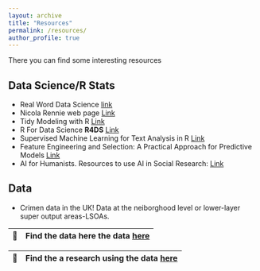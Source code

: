 ```yaml
---
layout: archive
title: "Resources"
permalink: /resources/
author_profile: true
---
```

There you can find some interesting resources



## Data Science/R Stats
* Real Word Data Science [link](https://realworlddatascience.net/)
* Nicola Rennie web page [Link](https://nrennie.rbind.io/)
* Tidy Modeling with R  [Link](https://www.tmwr.org/)
* R For Data Science **R4DS**  [Link](https://r4ds.hadley.nz/)  
* Supervised Machine Learning for Text Analysis in R [Link](https://smltar.com/)  
* Feature Engineering and Selection: A Practical Approach for Predictive Models  [Link](http://www.feat.engineering/) 
* AI for Humanists. Resources to use AI in Social Research: [Link](https://aiforhumanists.com/)


## Data 

* Crimen data in the UK! Data at the neiborghood level or lower-layer super output areas-LSOAs.
  
| :memo:        |  Find the data here the data [here](https://data.police.uk/data/archive/)       |
|---------------|:--------------------------------------------------------------------------------|

| :memo:        |  Find the a research using the data [here](https://www.aeaweb.org/articles?id=10.1257/app.20220585)  |
|---------------|:-----------------------------------------------------------------------------------------------------|

